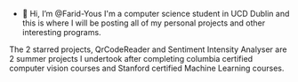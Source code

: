 - 👋 Hi, I’m @Farid-Yous
I'm a computer science student in UCD Dublin and this is where I will be posting all of my personal projects and other interesting programs.

The 2 starred projects, QrCodeReader and Sentiment Intensity Analyser are 2 summer projects I undertook after completing columbia certified computer vision courses and Stanford certified Machine Learning courses.

